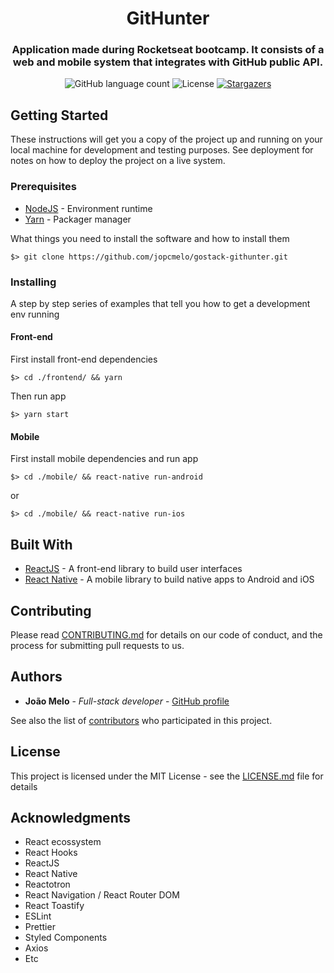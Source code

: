 <h1 align="center">
  GitHunter
</h1>

<h3 align="center">
Application made during Rocketseat bootcamp. It consists of a web and mobile system that integrates with GitHub public API.
</h3>

<p align="center">
  <img alt="GitHub language count" src="https://img.shields.io/github/languages/count/jopcmelo/gostack-githunter?color=%2304D361">

  <img alt="License" src="https://img.shields.io/badge/license-MIT-%2304D361">

  <a href="https://github.com/jopcmelo/gostack-githunter/stargazers">
    <img alt="Stargazers" src="https://img.shields.io/github/stars/jopcmelo/gostack-githunter?style=social">
  </a>
</p>

## Getting Started

These instructions will get you a copy of the project up and running on your local machine for development and testing purposes. See deployment for notes on how to deploy the project on a live system.

### Prerequisites
- [NodeJS](https://nodejs.org/en/) - Environment runtime
- [Yarn](https://yarnpkg.com/en/docs/install) - Packager manager

What things you need to install the software and how to install them

```
$> git clone https://github.com/jopcmelo/gostack-githunter.git
```

### Installing

A step by step series of examples that tell you how to get a development env running

#### Front-end
First install front-end dependencies
```
$> cd ./frontend/ && yarn
```
Then run app
```
$> yarn start
```

#### Mobile
First install mobile dependencies and run app
```
$> cd ./mobile/ && react-native run-android
```
or
```
$> cd ./mobile/ && react-native run-ios
```

## Built With

* [ReactJS](https://pt-br.reactjs.org/) - A front-end library to build user interfaces
* [React Native](https://facebook.github.io/react-native/) - A mobile library to build native apps to Android and iOS

## Contributing

Please read [CONTRIBUTING.md](https://gist.github.com/PurpleBooth/b24679402957c63ec426) for details on our code of conduct, and the process for submitting pull requests to us.

## Authors

* **João Melo** - *Full-stack developer* - [GitHub profile](https://github.com/jopcmelo)

See also the list of [contributors](https://github.com/jopcmelo/gostack-gobarber/contributors) who participated in this project.

## License

This project is licensed under the MIT License - see the [LICENSE.md](LICENSE.md) file for details

## Acknowledgments
* React ecossystem
* React Hooks
* ReactJS
* React Native
* Reactotron
* React Navigation / React Router DOM
* React Toastify
* ESLint
* Prettier
* Styled Components
* Axios
* Etc
